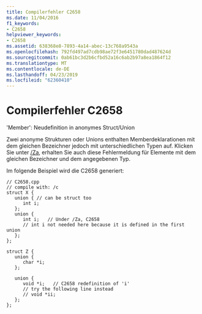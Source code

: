 ```yaml
---
title: Compilerfehler C2658
ms.date: 11/04/2016
f1_keywords:
- C2658
helpviewer_keywords:
- C2658
ms.assetid: 638368e8-7893-4a14-abec-13c768a9543a
ms.openlocfilehash: 792fd497ad7cdb98ae72f3e6451780dad487624d
ms.sourcegitcommit: 0ab61bc3d2b6cfbd52a16c6ab2b97a8ea1864f12
ms.translationtype: MT
ms.contentlocale: de-DE
ms.lasthandoff: 04/23/2019
ms.locfileid: "62360410"
---
```

# <a name="compiler-error-c2658"></a>Compilerfehler C2658

'Member': Neudefinition in anonymes Struct/Union

Zwei anonyme Strukturen oder Unions enthalten Memberdeklarationen mit dem gleichen Bezeichner jedoch mit unterschiedlichen Typen auf. Klicken Sie unter [/Za](../../build/reference/za-ze-disable-language-extensions.md), erhalten Sie auch diese Fehlermeldung für Elemente mit dem gleichen Bezeichner und dem angegebenen Typ.

Im folgende Beispiel wird die C2658 generiert:

```
// C2658.cpp
// compile with: /c
struct X {
   union { // can be struct too
      int i;
   };
   union {
      int i;   // Under /Za, C2658
      // int i not needed here because it is defined in the first union
   };
};

struct Z {
   union {
      char *i;
   };

   union {
      void *i;   // C2658 redefinition of 'i'
      // try the following line instead
      // void *ii;
   };
};
```